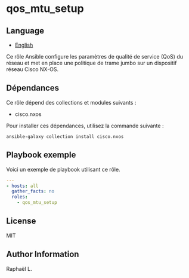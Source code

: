 # qos_mtu_setup

## Language

- [English](./README.md)

Ce rôle Ansible configure les paramètres de qualité de service (QoS) du réseau et met en place une politique de trame jumbo sur un dispositif réseau Cisco NX-OS.

## Dépendances

Ce rôle dépend des collections et modules suivants :
- cisco.nxos

Pour installer ces dépendances, utilisez la commande suivante :
```
ansible-galaxy collection install cisco.nxos
```

## Playbook exemple
Voici un exemple de playbook utilisant ce rôle.
```yaml
---
- hosts: all
  gather_facts: no
  roles:
    - qos_mtu_setup
```
License
-------

MIT

Author Information
------------------

Raphaël L.
